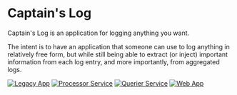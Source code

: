 # Captain's Log

Captain's Log is an application for logging anything you want.

The intent is to have an application that someone can use to log anything in
relatively free form, but while still being able to extract (or inject)
important information from each log entry, and more importantly, from
aggregated logs.

[![Legacy App](https://github.com/minond/captainslog/workflows/Legacy%20App/badge.svg)](https://github.com/minond/captainslog/actions?query=workflow%3A%22Legacy+App%22)
[![Processor Service](https://github.com/minond/captainslog/workflows/Processor%20Service/badge.svg)](https://github.com/minond/captainslog/actions?query=workflow%3A%22Processor+Service%22)
[![Querier Service](https://github.com/minond/captainslog/workflows/Querier%20Service/badge.svg)](https://github.com/minond/captainslog/actions?query=workflow%3A%22Querier+Service%22)
[![Web App](https://github.com/minond/captainslog/workflows/Web%20App/badge.svg)](https://github.com/minond/captainslog/actions?query=workflow%3A%22Web+App%22)

<!-- [![Build Status](https://travis-ci.org/minond/captainslog.svg?branch=master)](https://travis-ci.org/minond/captainslog) -->
<!-- [![Go Report Card](https://goreportcard.com/badge/github.com/minond/captainslog)](https://goreportcard.com/report/github.com/minond/captainslog) -->
